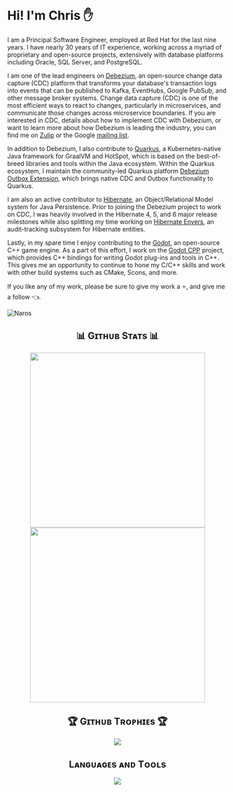 # Hi! I'm Chris ✋

I am a Principal Software Engineer, employed at Red Hat for the last nine years.
I have nearly 30 years of IT experience, working across a myriad of proprietary and open-source projects, extensively with database platforms including Oracle, SQL Server, and PostgreSQL.

I am one of the lead engineers on [Debezium](https://debezium.io), an open-source change data capture (CDC) platform that transforms your database's transaction logs into events that can be published to Kafka, EventHubs, Google PubSub, and other message broker systems.
Change data capture (CDC) is one of the most efficient ways to react to changes, particularly in microservices, and communicate those changes across microservice boundaries.
If you are interested in CDC, details about how to implement CDC with Debezium, or want to learn more about how Debezium is leading the industry, you can find me on [Zulip](https://debezium.zulipchat.com/#narrow/stream/302529-users) or the Google [mailing list](https://groups.google.com/forum/#!forum/debezium).

In addition to Debezium, I also contribute to [Quarkus](https://quarkus.io), a Kubernetes-native Java framework for GraalVM and HotSpot, which is based on the best-of-breed libraries and tools within the Java ecosystem.
Within the Quarkus ecosystem, I maintain the community-led Quarkus platform [Debezium Outbox Extension](https://github.com/debezium/debezium/tree/main/debezium-quarkus-outbox), which brings native CDC and Outbox functionality to Quarkus. 

I am also an active contributor to [Hibernate](https://hibernate.org), an Object/Relational Model system for Java Persistence.
Prior to joining the Debezium project to work on CDC, I was heavily involved in the Hibernate 4, 5, and 6 major release milestones while also splitting my time working on [Hibernate Envers](https://github.com/sebersole/hibernate-envers-lgpl), an audit-tracking subsystem for Hibernate entities.

Lastly, in my spare time I enjoy contributing to the [Godot](https://godotengine.org), an open-source C++ game engine.
As a part of this effort, I work on the [Godot CPP](https://github.com/godotengine/godot-cpp) project, which provides C++ bindings for writing Godot plug-ins and tools in C++.
This gives me an opportunity to continue to hone my C/C++ skills and work with other build systems such as CMake, Scons, and more.

If you like any of my work, please be sure to give my work a ⭐, and give me a follow 👈.

<p align="left">
  <img src="https://komarev.com/ghpvc/?username=Naros&label=Profile%20views&color=blue&style=for-the-badge&logo=star&base=123456" alt="Naros" style="padding-right:20px;" />
</p>

<h2 align="center">📊 Gɪᴛʜᴜʙ Sᴛᴀᴛs 📊</h2>
<p valign="top" align="center">
  <img width="400px" src="https://github-readme-stats-git-masterrstaa-rickstaa.vercel.app/api?username=naros&show_icons=true&line_height=28&hide_border=false&include_all_commits=true&role=owner,collaborator&show=&rank_icon=percentile&theme=ayu-mirage&hide_title=true" hspace="10" />
  <img width="400px" src="https://github-readme-streak-stats2-amber.vercel.app?user=Naros&theme=ayu-mirage&exclude_days=Sun%2CSat&height=400&v=2" hspace="10" />
</p>

<h2 align="center">🏆 Gɪᴛʜᴜʙ Tʀᴏᴘʜɪᴇs 🏆</h2>
<p align="center">
<img width="auto" src="https://github-profile-trophy.vercel.app/?username=Naros&theme=onedark&rank=-C&v=128&margin-w=10&margin-h=10" />
</p>

<h2 align="center">Lᴀɴɢᴜᴀɢᴇs ᴀɴᴅ Tᴏᴏʟs</h2> 
<p align="center">
<img width="auto"  src="https://skillicons.dev/icons?i=redhat,java,c,cs,cpp,dotnet,go,lua,py,ruby,openshift,openstack,maven,cmake,gradle,spring,kafka,kubernetes,git,github,githubactions,gitlab,linux,ubuntu,windows,nginx,idea,clion,vscode,eclipse,visualstudio,docker,aws,hibernate,postgres,mysql,mongodb,rabbitmq,redis,md,angular,js,html,css,react,bootstrap,nodejs,jquery,godot,unity,unreal,ai,pytorch,tensorflow&perline=18"  />
</p>
